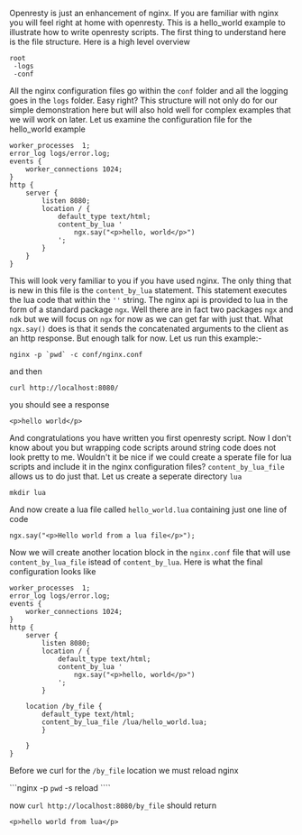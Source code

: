 Openresty is just an enhancement of nginx. If you are familiar with nginx you will feel right at home with openresty. This is a hello_world example to illustrate how to write openresty scripts. The first thing to understand here is the file structure. Here is a high level overview


```
root
 -logs
 -conf

``` 
All the nginx configuration files go within the `conf` folder and all the logging goes in the `logs` folder. Easy right? This structure will not only do for our simple demonstration here but will also  hold well for complex examples that we will work on later.  Let us examine the configuration file for the hello_world example


```
worker_processes  1;
error_log logs/error.log;
events {
    worker_connections 1024;
}
http {
    server {
        listen 8080;
        location / {
            default_type text/html;
            content_by_lua '
                ngx.say("<p>hello, world</p>")
            ';
        }
    }
}

```

This will look very familiar to you if you have used nginx. The only thing that is new in this file is the `content_by_lua` statement. This statement executes the lua code that within the `''` string. The nginx api is provided to lua in the form of a standard package `ngx`. Well there are in fact two packages `ngx` and `ndk` but we will focus on `ngx` for now as we can get far with just that. What `ngx.say()` does is that it sends the concatenated arguments to the client as an http response. But enough talk for now. Let us run this example:- 

``` nginx -p `pwd` -c conf/nginx.conf ```

and then 

`curl http://localhost:8080/`

you should see a response 

`<p>hello world</p>`

And congratulations you have written you first openresty script. Now I don't know about you but wrapping code scripts around string code does not look pretty to me. Wouldn't it be nice if we could create a sperate file for lua scripts and include it in the nginx configuration files? `content_by_lua_file` allows us to do just that. Let us create a seperate directory `lua` 

`mkdir lua`

And now create a lua file called `hello_world.lua` containing just one line of code

`ngx.say("<p>Hello world from a lua file</p>");`

 
Now we will create another location block in the `nginx.conf` file that will use `content_by_lua_file` istead of `content_by_lua`. Here is what the final configuration looks like


```
worker_processes  1;
error_log logs/error.log;
events {
    worker_connections 1024;
}
http {
    server {
        listen 8080;
        location / {
            default_type text/html;
            content_by_lua '
                ngx.say("<p>hello, world</p>")
            ';
        }

	location /by_file {
        default_type text/html;
        content_by_lua_file /lua/hello_world.lua;
        }

    }
}

```

Before we curl for the `/by_file` location we must reload nginx 

```nginx -p `pwd` -s reload ````

now `curl http://localhost:8080/by_file` should return

`<p>hello world from lua</p>`
